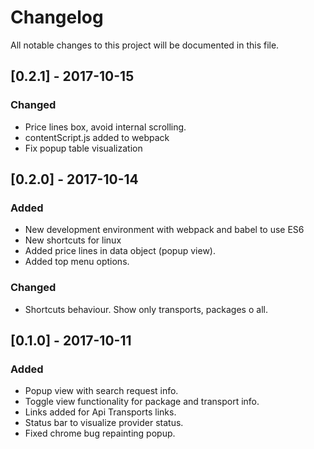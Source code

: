 # Changelog
All notable changes to this project will be documented in this file.

## [0.2.1] - 2017-10-15
### Changed
- Price lines box, avoid internal scrolling.
- contentScript.js added to webpack
- Fix popup table visualization

## [0.2.0] - 2017-10-14
### Added
- New development environment with webpack and babel to use ES6
- New shortcuts for linux
- Added price lines in data object (popup view).
- Added top menu options.

### Changed
- Shortcuts behaviour. Show only transports, packages o all.

## [0.1.0] - 2017-10-11
### Added
- Popup view with search request info.
- Toggle view functionality for package and transport info.
- Links added for Api Transports links.
- Status bar to visualize provider status.
- Fixed chrome bug repainting popup.

